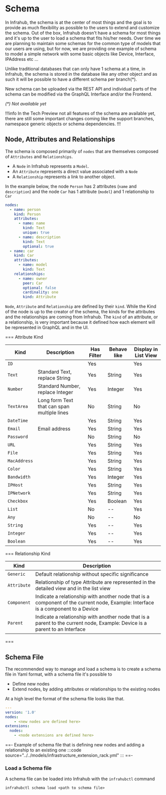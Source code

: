 # Schema

In Infrahub, the schema is at the center of most things and the goal is to provide as much flexibility as possible to the users to extend and customize the schema. Out of the box, Infrahub doesn't have a schema for most things and it's up to the user to load a schema that fits his/her needs. Over time we are planning to maintain some schemas for the common type of models that our users are using, but for now, we are providing one example of schema to model a simple network with some basic objects like Device, Interface, IPAddress etc ...

Unlike traditional databases that can only have 1 schema at a time, in Infrahub, the schema is stored in the database like any other object and as such it will be possible to have a different schema per branch(*).

New schema can be uploaded via the REST API and individual parts of the schema can be modified via the GraphQL Interface and/or the Frontend. 

_(*) Not available yet_


!!!info
In the Tech Preview not all features of the schema are available yet, there are still some important changes coming like the support branches, namespace generic objects or schema dependencies.
!!!

## Node, Attributes and Relationships

The schema is composed primarily of `nodes` that are themselves composed of `Attributes` and `Relationships`. 
- A `Node` in Infrahub represents a `Model`.
- An `Attribute` represents a direct value associated with a `Node`
- A `Relationship` represents a link to another object.

In the example below, the node `Person` has 2 attributes (`name` and `description`) and the node `Car` has 1 attribute (`model`) and 1 relationship to `Car`
```yaml
nodes:
  - name: person
    kind: Person
    attributes:
      - name: name
        kind: Text
        unique: true
      - name: description
        kind: Text
        optional: true
  - name: car
    kind: Car
    attributes:
      - name: model
        kind: Text
    relationships:
      - name: owner
        peer: Car
        optional: false
        cardinality: one
        kind: Attribute
```

`Node`, `Attribute` and `Relationship` are defined by their `kind`. While the Kind of the node is up to the creator of the schema, the kinds for the attributes and the relationships are coming from Infrahub. The `kind` of an attribute, or a relationship, is very important because it defined how each element will be represented in GraphQL and in the UI.

=== Attribute Kind

| Kind       | Description                                 | Has Filter | Behave like | Display in List View |
|------------|---------------------------------------------|------------|-------------|-----------------------|
| `ID`         |                                             | Yes        |             | Yes                   |
| `Text`       | Standard Text, replace String               | Yes        | String      | Yes                   |
| `Number`     | Standard Number, replace Integer            | Yes        | Integer     | Yes                   |
| `TextArea`   | Long form Text that can span multiple lines | No         | String      | No                    |
| `DateTime`   |                                             | Yes        | String      | Yes                   |
| `Email`      | Email address                               | Yes        | String      | Yes                   |
| `Password`   |                                             | No         | String      | No                    |
| `URL`        |                                             | Yes        | String      | Yes                   |
| `File`       |                                             | Yes        | String      | Yes                   |
| `MacAddress` |                                             | Yes        | String      | Yes                   |
| `Color`      |                                             | Yes        | String      | Yes                   |
| `Bandwidth`  |                                             | Yes        | Integer     | Yes                   |
| `IPHost`     |                                             | Yes        | String      | Yes                   |
| `IPNetwork`  |                                             | Yes        | String      | Yes                   |
| `Checkbox`   |                                             | Yes        | Boolean     | Yes                   |
| `List`       |                                             | No         | --          | Yes                   |
| `Any`        |                                             | No         | --          | No                    |
| `String`     |                                             | Yes        | --          | Yes                   |
| `Integer`    |                                             | Yes        | --          | Yes                   |
| `Boolean`    |                                             | Yes        | --          | Yes                   |

=== Relationship Kind

| Kind       | Description                                 |
|------------|---------------------------------------------|
| `Generic`    | Default relationship without specific significance  |
| `Attribute`  | Relationship of type Attribute are represented in the detailed view and in the list view  
| `Component`  | Indicate a relationship with another node that is a component of the current node, Example: Interface is a component to a Device  |
| `Parent`     | Indicate a relationship with another node that is a parent to the current node, Example: Device is a parent to an Interface   |

===

## Schema File

The recommended way to manage and load a schema is to create a schema file in Yaml format, with a schema file it's possible to
- Define new nodes
- Extend nodes, by adding attributes or relationships to the existing nodes

At a high level the format of the schema file looks like that.
```yaml
---
version: '1.0'
nodes:
    - <new nodes are defined here>
extensions:
  nodes:
    - <node extensions are defined here>
```

==- Example of schema file that is defining new nodes and adding  a relationship to an existing one
:::code source="../../models/infrastructure_extension_rack.yml" :::
==-

### Load a Schema file

A schema file can be loaded into Infrahub with the `infrahubctl` command
```
infrahubctl schema load <path to schema file>
```

